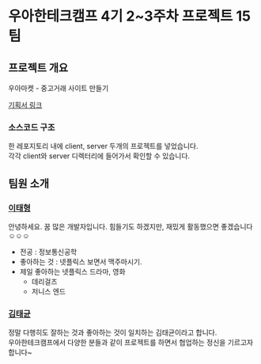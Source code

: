 # 우아한테크캠프 4기 2~3주차 프로젝트 15팀

## 프로젝트 개요

우아마켓 - 중고거래 사이트 만들기

[기획서 링크](https://www.figma.com/proto/p8xNIB3Od4x3ylaIaOLtjl/Wooamarket?page-id=617%3A1286&node-id=617%3A1298&viewport=203%2C397%2C0.25&scaling=contain)

### 소스코드 구조

한 레포지토리 내에 client, server 두개의 프로젝트를 넣었습니다.<br />
각각 client와 server 디렉터리에 들어가서 확인할 수 있습니다.

## 팀원 소개

### [이태형](https://github.com/momongss)

안녕하세요. 꿈 많은 개발자입니다. 힘들기도 하겠지만, 재밌게 활동했으면 좋겠습니다 ☺️☺️☺️

- 전공 : 정보통신공학
- 좋아하는 것 : 넷플릭스 보면서 맥주마시기.
- 제일 좋아하는 넷플릭스 드라마, 영화
  - 데리걸즈
  - 저니스 엔드

### [김태균](https://github.com/TsooranKim)

정말 다행히도 잘하는 것과 좋아하는 것이 일치하는 김태균이라고 합니다.<br />
우아한테크캠프에서 다양한 분들과 같이 프로젝트를 하면서 협업하는 정신을 기르고자 합니다~

